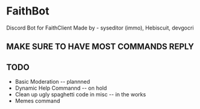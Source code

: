 # FaithBot
Discord Bot for FaithClient
Made by - syseditor (immo), Hebiscuit, devgocri

## MAKE SURE TO HAVE MOST COMMANDS REPLY
## TODO
- Basic Moderation -- plannned 
- Dynamic Help Commannd -- on hold
- Clean up ugly spaghetti code in misc -- in the works
- Memes command

